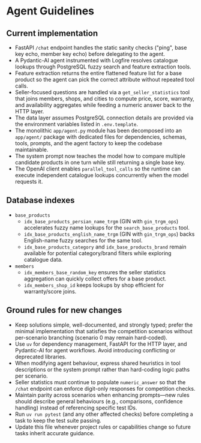 # Agent Guidelines

## Current implementation
- FastAPI `/chat` endpoint handles the static sanity checks ("ping", base key echo, member key echo) before delegating to the agent.
- A Pydantic-AI agent instrumented with Logfire resolves catalogue lookups through PostgreSQL fuzzy search and feature extraction tools.
- Feature extraction returns the entire flattened feature list for a base product so the agent can pick the correct attribute without repeated tool calls.
- Seller-focused questions are handled via a `get_seller_statistics` tool that joins members, shops, and cities to compute price, score, warranty, and availability aggregates while feeding a numeric answer back to the HTTP layer.
- The data layer assumes PostgreSQL connection details are provided via the environment variables listed in `.env.template`.
- The monolithic `app/agent.py` module has been decomposed into an `app/agent/` package with dedicated files for dependencies, schemas, tools, prompts, and the agent factory to keep the codebase maintainable.
- The system prompt now teaches the model how to compare multiple candidate products in one turn while still returning a single base key.
- The OpenAI client enables `parallel_tool_calls` so the runtime can execute independent catalogue lookups concurrently when the model requests it.

## Database indexes
- `base_products`
  - `idx_base_products_persian_name_trgm` (GIN with `gin_trgm_ops`) accelerates fuzzy name lookups for the `search_base_products` tool.
  - `idx_base_products_english_name_trgm` (GIN with `gin_trgm_ops`) backs English-name fuzzy searches for the same tool.
  - `idx_base_products_category` and `idx_base_products_brand` remain available for potential category/brand filters while exploring catalogue data.
- `members`
  - `idx_members_base_random_key` ensures the seller statistics aggregation can quickly collect offers for a base product.
  - `idx_members_shop_id` keeps lookups by shop efficient for warranty/score joins.

## Ground rules for new changes
- Keep solutions simple, well-documented, and strongly typed; prefer the minimal implementation that satisfies the competition scenarios without per-scenario branching (scenario 0 may remain hard-coded).
- Use `uv` for dependency management, FastAPI for the HTTP layer, and Pydantic-AI for agent workflows. Avoid introducing conflicting or deprecated libraries.
- When modifying agent behaviour, express shared heuristics in tool descriptions or the system prompt rather than hard-coding logic paths per scenario.
- Seller statistics must continue to populate `numeric_answer` so that the `/chat` endpoint can enforce digit-only responses for competition checks.
- Maintain parity across scenarios when enhancing prompts—new rules should describe general behaviours (e.g., comparisons, confidence handling) instead of referencing specific test IDs.
- Run `uv run pytest` (and any other affected checks) before completing a task to keep the test suite passing.
- Update this file whenever project rules or capabilities change so future tasks inherit accurate guidance.
